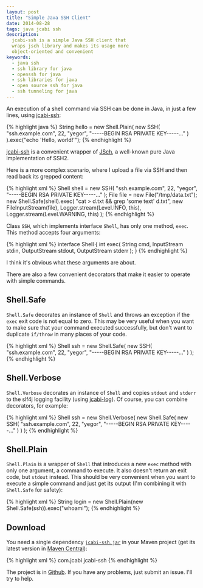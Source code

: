 ```yaml
---
layout: post
title: "Simple Java SSH Client"
date: 2014-08-28
tags: java jcabi ssh
description:
  jcabi-ssh is a simple Java SSH client that
  wraps jsch library and makes its usage more
  object-oriented and convenient
keywords:
  - java ssh
  - ssh library for java
  - openssh for java
  - ssh libraries for java
  - open source ssh for java
  - ssh tunneling for java
---
```


An execution of a shell command via SSH can be done in
Java, in just a few lines, using [jcabi-ssh](http://ssh.jcabi.com):

{% highlight java %}
String hello = new Shell.Plain(
  new SSH(
    "ssh.example.com", 22,
    "yegor", "-----BEGIN RSA PRIVATE KEY-----..."
  )
).exec("echo 'Hello, world!'");
{% endhighlight %}

[jcabi-ssh](http://ssh.jcabi.com) is
a convenient wrapper of [JSch](http://www.jcraft.com/jsch/),
a well-known pure Java implementation of SSH2.

<!--more-->

Here is a more complex scenario, where I upload a file via SSH
and then read back its grepped content:

{% highlight xml %}
Shell shell = new SSH(
  "ssh.example.com", 22,
  "yegor", "-----BEGIN RSA PRIVATE KEY-----..."
);
File file = new File("/tmp/data.txt");
new Shell.Safe(shell).exec(
  "cat > d.txt && grep 'some text' d.txt",
  new FileInputStream(file),
  Logger.stream(Level.INFO, this),
  Logger.stream(Level.WARNING, this)
);
{% endhighlight %}

Class `SSH`, which implements interface `Shell`, has only one method, `exec`.
This method accepts four arguments:

{% highlight xml %}
interface Shell {
  int exec(
    String cmd, InputStream stdin,
    OutputStream stdout, OutputStream stderr
  );
}
{% endhighlight %}

I think it's obvious what these arguments are about.

There are also a few convenient decorators that make it easier to operate with
simple commands.

## Shell.Safe

`Shell.Safe` decorates an instance of `Shell` and throws an exception
if the `exec` exit code is not equal to zero. This may be very useful when
you want to make sure that your command executed successfully, but don't
want to duplicate `if/throw` in many places of your code.

{% highlight xml %}
Shell ssh = new Shell.Safe(
  new SSH(
    "ssh.example.com", 22,
    "yegor", "-----BEGIN RSA PRIVATE KEY-----..."
  )
);
{% endhighlight %}

## Shell.Verbose

`Shell.Verbose` decorates an instance of `Shell` and copies
`stdout` and `stderr` to the slf4j logging facility (using
[jcabi-log](http://log.jcabi.com)). Of course, you can combine
decorators, for example:

{% highlight xml %}
Shell ssh = new Shell.Verbose(
  new Shell.Safe(
    new SSH(
      "ssh.example.com", 22,
      "yegor", "-----BEGIN RSA PRIVATE KEY-----..."
    )
  )
);
{% endhighlight %}

## Shell.Plain

`Shell.Plain` is a wrapper of `Shell` that introduces a new `exec` method 
with only one argument, a command to execute. It also doesn't return an
exit code, but `stdout` instead. This should be very convenient when you want
to execute a simple command and just get its output
(I'm combining it with `Shell.Safe` for safety):

{% highlight xml %}
String login = new Shell.Plain(new Shell.Safe(ssh)).exec("whoami");
{% endhighlight %}

## Download

You need a single dependency
[`jcabi-ssh.jar`](http://repo1.maven.org/maven2/com/jcabi/jcabi-ssh)
in your Maven project
(get its latest version in [Maven Central](http://search.maven.org/)):

{% highlight xml %}
<dependency>
  <groupId>com.jcabi</groupId>
  <artifactId>jcabi-ssh</artifactId>
</dependency>
{% endhighlight %}

The project is in [Github](https://github.com/jcabi/jcabi-ssh).
If you have any problems, just submit an issue. I'll try to help.
